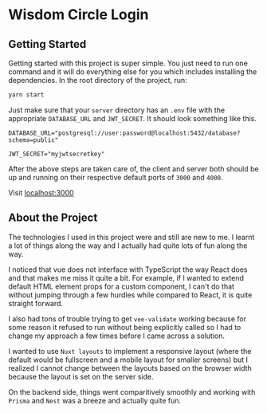# Wisdom Circle Login

## Getting Started

Getting started with this project is super simple. You just need to run one command and it will do everything else for you which includes installing the dependencies.
In the root directory of the project, run:

```bash
yarn start
```

Just make sure that your `server` directory has an `.env` file with the appropriate `DATABASE_URL` and `JWT_SECRET`.
It should look something like this.

```text
DATABASE_URL="postgresql://user:password@localhost:5432/database?schema=public"

JWT_SECRET="myjwtsecretkey"
```

After the above steps are taken care of, the client and server both should be up and running on their respective default ports of `3000` and `4000`.

Visit [localhost:3000](http://localhost:3000)

## About the Project

The technologies I used in this project were and still are new to me. I learnt a lot of things along the way and I actually had quite lots of fun along the way.

I noticed that vue does not interface with TypeScript the way React does and that makes me miss it quite a bit. For example, if I wanted to extend default HTML element props for a custom component, I can't do that without jumping through a few hurdles while compared to React, it is quite straight forward.

I also had tons of trouble trying to get `vee-validate` working because for some reason it refused to run without being explicitly called so I had to change my approach a few times before I came across a solution.

I wanted to use `Nuxt layouts` to implement a responsive layout (where the default would be fullscreen and a mobile layout for smaller screens) but I realized I cannot change between the layouts based on the browser width because the layout is set on the server side.

On the backend side, things went comparitively smoothly and working with `Prisma` and `Nest` was a breeze and actually quite fun.
